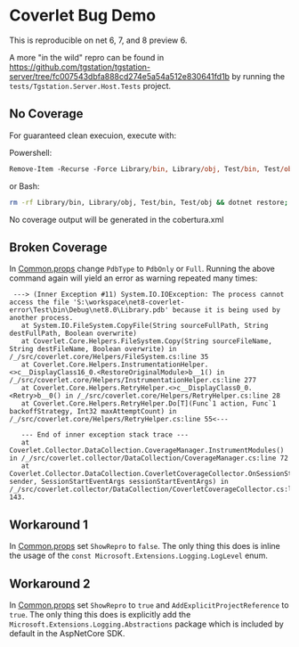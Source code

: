 # Coverlet Bug Demo

This is reproducible on net 6, 7, and 8 preview 6.

A more "in the wild" repro can be found in https://github.com/tgstation/tgstation-server/tree/fc007543dbfa888cd274e5a54a512e830641fd1b by running the `tests/Tgstation.Server.Host.Tests` project.

## No Coverage

For guaranteed clean execuion, execute with:

Powershell:
```ps
Remove-Item -Recurse -Force Library/bin, Library/obj, Test/bin, Test/obj;dotnet restore;dotnet test -c Debug --collect:"XPlat Code Coverage" --settings test.runsettings --results-directory TestResults
```
or Bash:
```sh
rm -rf Library/bin, Library/obj, Test/bin, Test/obj && dotnet restore; dotnet test -c Debug --collect:"XPlat Code Coverage" --settings test.runsettings --results-directory TestResults
```

No coverage output will be generated in the cobertura.xml

## Broken Coverage

In [Common.props](./Common.props) change `PdbType` to `PdbOnly` or `Full`. Running the above command again will yield an error as warning repeated many times:
```
 ---> (Inner Exception #11) System.IO.IOException: The process cannot access the file 'S:\workspace\net8-coverlet-error\Test\bin\Debug\net8.0\Library.pdb' because it is being used by another process.
   at System.IO.FileSystem.CopyFile(String sourceFullPath, String destFullPath, Boolean overwrite)
   at Coverlet.Core.Helpers.FileSystem.Copy(String sourceFileName, String destFileName, Boolean overwrite) in /_/src/coverlet.core/Helpers/FileSystem.cs:line 35
   at Coverlet.Core.Helpers.InstrumentationHelper.<>c__DisplayClass16_0.<RestoreOriginalModule>b__1() in /_/src/coverlet.core/Helpers/InstrumentationHelper.cs:line 277
   at Coverlet.Core.Helpers.RetryHelper.<>c__DisplayClass0_0.<Retry>b__0() in /_/src/coverlet.core/Helpers/RetryHelper.cs:line 28
   at Coverlet.Core.Helpers.RetryHelper.Do[T](Func`1 action, Func`1 backoffStrategy, Int32 maxAttemptCount) in /_/src/coverlet.core/Helpers/RetryHelper.cs:line 55<---

   --- End of inner exception stack trace ---
   at Coverlet.Collector.DataCollection.CoverageManager.InstrumentModules() in /_/src/coverlet.collector/DataCollection/CoverageManager.cs:line 72
   at Coverlet.Collector.DataCollection.CoverletCoverageCollector.OnSessionStart(Object sender, SessionStartEventArgs sessionStartEventArgs) in /_/src/coverlet.collector/DataCollection/CoverletCoverageCollector.cs:line 143.
```

## Workaround 1

In [Common.props](./Common.props) set `ShowRepro` to `false`. The only thing this does is inline the usage of the `const Microsoft.Extensions.Logging.LogLevel` enum.

## Workaround 2

In [Common.props](./Common.props) set `ShowRepro` to `true` and `AddExplicitProjectReference` to `true`. The only thing this does is explicitly add the `Microsoft.Extensions.Logging.Abstractions` package which is included by default in the AspNetCore SDK.
